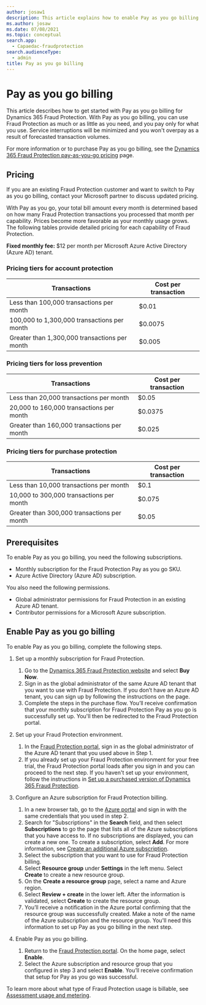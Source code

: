 ```yaml
---
author: josaw1
description: This article explains how to enable Pay as you go billing for Microsoft Dynamics 365 Fraud Protection.
ms.author: josaw
ms.date: 07/08/2021
ms.topic: conceptual
search.app: 
  - Capaedac-fraudprotection
search.audienceType:
  - admin
title: Pay as you go billing
---
```


# Pay as you go billing

This article describes how to get started with Pay as you go billing for Dynamics 365 Fraud Protection. With Pay as you go billing, you can use Fraud Protection as much or as little as you need, and you pay only for what you use. Service interruptions will be minimized and you won't overpay as a result of forecasted transaction volumes. 

For more information or to purchase Pay as you go billing, see the [Dynamics 365 Fraud Protection pay-as-you-go pricing](https://dynamics.microsoft.com/ai/fraud-protection/pricing/) page.


## Pricing

If you are an existing Fraud Protection customer and want to switch to Pay as you go billing, contact your Microsoft partner to discuss updated pricing.

With Pay as you go, your total bill amount every month is determined based on how many Fraud Protection transactions you processed that month per capability. Prices become more favorable as your monthly usage grows. The following tables provide detailed pricing for each capability of Fraud Protection.

**Fixed monthly fee:** $12 per month per Microsoft Azure Active Directory (Azure AD) tenant.

### Pricing tiers for account protection

| Transactions | Cost per transaction |
|-----------------------------|--------------------------------------------------|
| Less than 100,000 transactions per month | $0.01  |
| 100,000 to 1,300,000 transactions per month | $0.0075 |
| Greater than 1,300,000 transactions per month | $0.005  |

### Pricing tiers for loss prevention

| Transactions | Cost per transaction |
|-----------------------------|--------------------------------------------------|
| Less than 20,000 transactions per month | $0.05 |
| 20,000 to 160,000 transactions per month | $0.0375 |
| Greater than 160,000 transactions per month | $0.025 |

### Pricing tiers for purchase protection

| Transactions | Cost per transaction|
|-----------------------------|--------------------------------------------------|
| Less than 10,000 transactions per month | $0.1  |
| 10,000 to 300,000 transactions per month | $0.075  |
| Greater than 300,000 transactions per month | $0.05  |

## Prerequisites

To enable Pay as you go billing, you need the following subscriptions. 
- Monthly subscription for the Fraud Protection Pay as you go SKU.
- Azure Active Directory (Azure AD) subscription.

You also need the following permissions.
- Global administrator permissions for Fraud Protection in an existing Azure AD tenant.
- Contributor permissions for a Microsoft Azure subscription.

## Enable Pay as you go billing

To enable Pay as you go billing, complete the following steps.

1. Set up a monthly subscription for Fraud Protection.
    1. Go to the [Dynamics 365 Fraud Protection website](https://dynamics.microsoft.com/ai/fraud-protection/) and select **Buy Now**.
    1. Sign in as the global administrator of the same Azure AD tenant that you want to use with Fraud Protection. If you don’t have an Azure AD tenant, you can sign up by following the instructions on the page.
    1. Complete the steps in the purchase flow. You’ll receive confirmation that your monthly subscription for Fraud Protection Pay as you go is successfully set up. You'll then be redirected to the Fraud Protection portal. 

2. Set up your Fraud Protection environment.
    1. In the [Fraud Protection portal](https://dfp.microsoft.com/), sign in as the global administrator of the Azure AD tenant that you used above in Step 1.
    1. If you already set up your Fraud Protection environment for your free trial, the Fraud Protection portal loads after you sign in and you can proceed to the next step. If you haven't set up your environment, follow the instructions in [Set up a purchased version of Dynamics 365 Fraud Protection](promocode-set-up-dfp-purchased-version.md#complete-the-setup-process).

3. Configure an Azure subscription for Fraud Protection billing.
    1. In a new browser tab, go to the [Azure portal](https://portal.azure.com/) and sign in with the same credentials that you used in step 2. 
    1. Search for "Subscriptions" in the **Search** field, and then select **Subscriptions** to go the page that lists all of the Azure subscriptions that you have access to. If no subscriptions are displayed, you can create a new one. To create a subscription, select **Add**. For more information, see [Create an additional Azure subscription](/azure/cost-management-billing/manage/create-subscription).
    1. Select the subscription that you want to use for Fraud Protection billing.
    1. Select **Resource group** under **Settings** in the left menu. Select **Create** to create a new resource group.
    1. On the **Create a resource group** page, select a name and Azure region.
    1. Select **Review + create** in the lower left. After the information is validated, select **Create** to create the resource group. 
    1. You’ll receive a notification in the Azure portal confirming that the resource group was successfully created. Make a note of the name of the Azure subscription and the resource group. You'll need this information to set up Pay as you go billing in the next step. 

4. Enable Pay as you go billing.
    1. Return to the [Fraud Protection portal](https://dfp.microsoft.com/). On the home page, select **Enable**.
    1. Select the Azure subscription and resource group that you configured in step 3 and select **Enable**. You’ll receive confirmation that setup for Pay as you go was successful. 
    
To learn more about what type of Fraud Protection usage is billable, see [Assessment usage and metering](metering.md).
